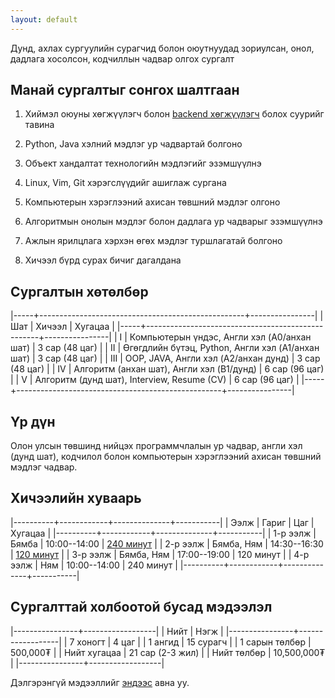 ```yaml
---
layout: default
---
```


Дунд, ахлах сургуулийн сурагчид болон оюутнуудад зориулсан, онол, дадлага хосолсон, кодчиллын чадвар олгох сургалт

## Манай сургалтыг сонгох шалтгаан

1. Хиймэл оюуны хөгжүүлэгч болон [backend хөгжүүлэгч](./backend.md) болох суурийг тавина

1. Python, Java хэлний мэдлэг ур чадвартай болгоно

1. Объект хандалтат технологийн мэдлэгийг эзэмшүүлнэ

1. Linux, Vim, Git хэрэгслүүдийг ашиглаж сургана

1. Компьютерын хэрэглээний ахисан төвшний мэдлэг олгоно

1. Алгоритмын онолын мэдлэг болон дадлага ур чадварыг эзэмшүүлнэ

1. Ажлын ярилцлага хэрхэн өгөх мэдлэг туршлагатай болгоно

1. Хичээл бүрд сурах бичиг дагалдана

## Сургалтын хөтөлбөр

|-----+---------------------------------------------------+----------------|
| Шат | Хичээл                                            | Хугацаа        |
|-----+---------------------------------------------------+----------------|
| I   | Компьютерын үндэс, Англи хэл (A0/анхан шат)       | 3 сар (48 цаг) |
| II  | Өгөгдлийн бүтэц, Python, Англи хэл (A1/анхан шат) | 3 сар (48 цаг) |
| III | OOP, JAVA, Англи хэл (A2/анхан дунд)              | 3 сар (48 цаг) |
| IV  | Алгоритм (анхан шат), Англи хэл (B1/дунд)         | 6 сар (96 цаг) |
| V   | Алгоритм (дунд шат), Interview, Resume (CV)       | 6 сар (96 цаг) |
|-----+---------------------------------------------------+----------------|

## Үр дүн

Олон улсын төвшинд нийцэх программчлалын ур чадвар, англи хэл (дунд шат), кодчилол болон компьютерын хэрэглээний ахисан төвшний мэдлэг чадвар.

## Хичээлийн хуваарь

|----------+------------+--------------+-----------|
| Ээлж     | Гариг      |          Цаг | Хугацаа   |
|----------+------------+--------------+-----------|
| 1-р ээлж | Бямба      | 10:00--14:00 | [240 минут](/faq.html#240) |
| 2-р ээлж | Бямба, Ням | 14:30--16:30 | [120 минут](/faq.html#120) |
| 3-р ээлж | Бямба, Ням | 17:00--19:00 | 120 минут |
| 4-р ээлж | Ням        | 10:00--14:00 | 240 минут |
|----------+------------+--------------+-----------|

## Сургалттай холбоотой бусад мэдээлэл

|----------------+------------------|
| Нийт           | Нэгж             |
|----------------+------------------|
| 7 хоногт       | 4 цаг            |
| 1 ангид        | 15 сурагч        |
| 1 сарын төлбөр | 500,000₮         |
| Нийт хугацаа   | 21 сар (2-3 жил) |
| Нийт төлбөр    | 10,500,000₮      |
|----------------+------------------|

Дэлгэрэнгүй мэдээллийг [эндээс](./faq.md) авна уу.

